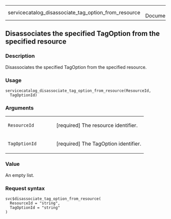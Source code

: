 <table style="width: 100%;">
<tbody>
<tr class="odd">
<td>servicecatalog_disassociate_tag_option_from_resource</td>
<td style="text-align: right;">R Documentation</td>
</tr>
</tbody>
</table>

## Disassociates the specified TagOption from the specified resource

### Description

Disassociates the specified TagOption from the specified resource.

### Usage

    servicecatalog_disassociate_tag_option_from_resource(ResourceId,
      TagOptionId)

### Arguments

<table>
<colgroup>
<col style="width: 35%" />
<col style="width: 65%" />
</colgroup>
<tbody>
<tr class="odd">
<td><code
id="servicecatalog_disassociate_tag_option_from_resource_:_ResourceId">ResourceId</code></td>
<td><p>[required] The resource identifier.</p></td>
</tr>
<tr class="even">
<td><code
id="servicecatalog_disassociate_tag_option_from_resource_:_TagOptionId">TagOptionId</code></td>
<td><p>[required] The TagOption identifier.</p></td>
</tr>
</tbody>
</table>

### Value

An empty list.

### Request syntax

    svc$disassociate_tag_option_from_resource(
      ResourceId = "string",
      TagOptionId = "string"
    )

